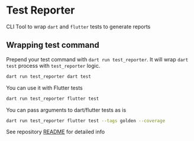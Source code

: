 # Test Reporter

CLI Tool to wrap `dart` and `flutter` tests to generate reports

## Wrapping test command

Prepend your test command with `dart run test_reporter`. It will wrap `dart test` process with `test_reporter` logic.

```bash
dart run test_reporter dart test
```

You can use it with Flutter tests

```bash
dart run test_reporter flutter test
```

You can pass arguments to dart/flutter tests as is

```bash
dart run test_reporter flutter test --tags golden --coverage
```

See repository [README](https://github.com/rIIh/dart_test_reporter) for detailed info
